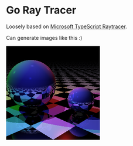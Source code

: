 # Go Ray Tracer

Loosely based on [Microsoft TypeScript Raytracer](https://github.com/Microsoft/TypeScriptSamples/tree/master/raytracer).

Can generate images like this :)

![ray-trace-output](./output.png)
